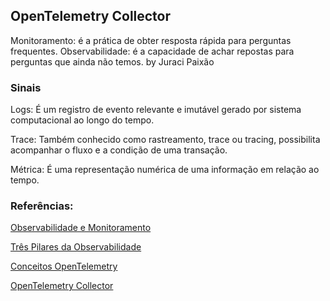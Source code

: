 ## OpenTelemetry Collector

Monitoramento: é a prática de obter resposta rápida para perguntas frequentes.
Observabilidade: é a capacidade de achar repostas para perguntas que ainda não temos.
by Juraci Paixão

### Sinais 

Logs: É um registro de evento relevante e imutável gerado por sistema computacional ao longo do tempo.

Trace: Também conhecido como rastreamento, trace ou tracing, possibilita acompanhar o fluxo e a condição de uma transação. 

Métrica: É uma representação numérica de uma informação em relação ao tempo.

### Referências: 

[Observabilidade e Monitoramento](https://dev.to/ezziomoreira/observabilidade-e-monitoramento-1p1a)

[Três Pilares da Observabilidade](https://dev.to/ezziomoreira/tres-pilares-da-observabilidade-1p6d)

[Conceitos OpenTelemetry](https://dev.to/ezziomoreira/conceitos-opentelemetry-9k0)

[OpenTelemetry Collector](https://opentelemetry.io/docs/collector/)
